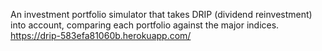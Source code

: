 An investment portfolio simulator that takes DRIP (dividend reinvestment) into account, comparing each portfolio against the major indices.
https://drip-583efa81060b.herokuapp.com/
